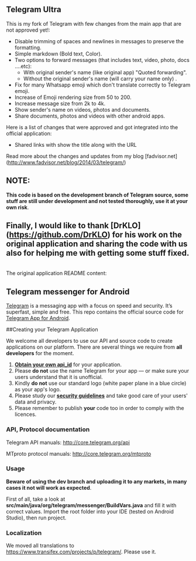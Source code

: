 ## Telegram Ultra
This is my fork of Telegram with few changes from the main app that are not approved yet!:

* Disable trimming of spaces and newlines in messages to preserve the formatting.
* Simple markdown (Bold text, Color).
* Two options to forward messages (that includes text, video, photo, docs ....etc):
    - With original sender's name (like original app) "Quoted forwarding".
    - Without the original sender's name (will carry your name only) .
* Fix for many Whatsapp emoji which don't translate correctly to Telegram emoji.
* Increase of Emoji rendering size from 50 to 200.
* Increase message size from 2k to 4k.
* Show sender's name on videos, photos and documents.
* Share documents, photos and videos with other android apps.


Here is a list of changes that were approved and got integrated into the official application:
* Shared links with show the title along with the URL

Read more about the changes and updates from my blog [fadvisor.net] (http://www.fadvisor.net/blog/2014/03/telegram/)

## NOTE:
**This code is based on the development branch of Telegram source, some stuff are still under development and not tested thoroughly, use it at your own risk**.

Finally, I would like to thank [DrKLO] (https://github.com/DrKLO) for his work on the original application and sharing the code with us also for helping me with getting some stuff fixed.
<br>
-------
<br>
The original application README content:

## Telegram messenger for Android

[Telegram](http://telegram.org) is a messaging app with a focus on speed and security. It’s superfast, simple and free.
This repo contains the official source code for [Telegram App for Android](https://play.google.com/store/apps/details?id=org.telegram.messenger).

##Creating your Telegram Application

We welcome all developers to use our API and source code to create applications on our platform.
There are several things we require from **all developers** for the moment.

1. [**Obtain your own api_id**](https://core.telegram.org/api/obtaining_api_id) for your application.
2. Please **do not** use the name Telegram for your app — or make sure your users understand that it is unofficial.
3. Kindly **do not** use our standard logo (white paper plane in a blue circle) as your app's logo.
3. Please study our [**security guidelines**](https://core.telegram.org/mtproto/security_guidelines) and take good care of your users' data and privacy.
4. Please remember to publish **your** code too in order to comply with the licences.

### API, Protocol documentation

Telegram API manuals: http://core.telegram.org/api

MTproto protocol manuals: http://core.telegram.org/mtproto

### Usage

**Beware of using the dev branch and uploading it to any markets, in many cases it not will work as expected**.

First of all, take a look at **src/main/java/org/telegram/messenger/BuildVars.java** and fill it with correct values.
Import the root folder into your IDE (tested on Android Studio), then run project.

### Localization

We moved all translations to https://www.transifex.com/projects/p/telegram/. Please use it.
